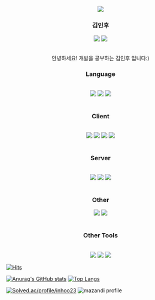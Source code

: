 <p align="center">
  <img src="https://capsule-render.vercel.app/api?type=wave&color=3DDC84&height=300&section=header&text=PINOMAKER&fontSize=70" />
</p>
 
<div align="center">
 <h3>김인후</h3>
 <a href = "https://www.instagram.com/pino._.hoo/"><img src="https://img.shields.io/badge/instagram-purple?style=flat-square&logo=Instagram&logoColor=white"/></a>
 <a href = "https://pinocchio-develope-stroy.tistory.com/"><img src="https://img.shields.io/badge/Blog-orange?style=flat-square&logo=Blogger&logoColor=white"/></a>
  <br />
  <br />
  <p>안녕하세요! 개발을 공부하는 김인후 입니다:)</p>
  <h3>Language</h3>
  <br />
  <img src="https://img.shields.io/badge/JavaScript-F4D53E?style=flat-square&logo=JavaScript&logoColor=white"/>
  <img src="https://img.shields.io/badge/typescript-%23007ACC.svg?style=for-the-badge&logo=TypeScript&logoColor=white"/>
  <img src="https://img.shields.io/badge/NodeJS-31B025?style=flat-square&logo=Node.js&logoColor=white"/>
  <br />
  <br />
  <h3>Client</h3>
  <br />
  <img src="https://img.shields.io/badge/React-blue?style=flat-square&logo=React&logoColor=white"/>   
  <img src="https://img.shields.io/badge/NextJS-blue?style=flat-square&logo=Next.js&logoColor=white"/>
  <img src="https://img.shields.io/badge/Redux-blue?style=flat-square&logo=Redux&logoColor=white"/>
  <img src="https://img.shields.io/badge/React Native-blue?style=flat-square&logo=React&logoColor=white"/>   
  <br />
  <br />
  <h3>Server</h3>
  <br />
  <img src="https://img.shields.io/badge/Spring boot-31B025?style=flat-square&logo=Spring Boot&logoColor=white"/>   
  <img src="https://img.shields.io/badge/Express-%23E0234E.svg?style=for-the-badge&logo=Express&logoColor=white"/> 
  <img src="https://img.shields.io/badge/NestJS-%23E0234E.svg?style=for-the-badge&logo=nestjs&logoColor=white"/>   
  <br />
  <br />
  <h3>Other</h3>
  <img src = "https://img.shields.io/badge/MySQL-%2300f.svg?style=for-the-badge&logo=mysql&logoColor=white" /> 
  <img src =" https://img.shields.io/badge/Jest-%23C21325?style=for-the-badge&logo=Jest&logoColor=white" />
  <br />
  <br />
  <h3>Other Tools</h3>
  <br />
  <img src =" https://img.shields.io/badge/Figma-%23C21325?style=for-the-badge&logo=Figma&logoColor=white" />
  <img src =" https://img.shields.io/badge/Slack-%23C21325?style=for-the-badge&logo=Slack&logoColor=white" />
  <img src =" https://img.shields.io/badge/Postman-%23C21325?style=for-the-badge&logo=Postman&logoColor=white" />
</div>


[![Hits](https://hits.seeyoufarm.com/api/count/incr/badge.svg?url=https%3A%2F%2Fgithub.com%2Fpino-hoo&count_bg=%2379C83D&title_bg=%23555555&icon=&icon_color=%23E7E7E7&title=hits&edge_flat=false)](https://hits.seeyoufarm.com)

[![Anurag's GitHub stats](https://github-readme-stats.vercel.app/api?username=pinomaker-hoo&show_icons=true&theme=radical)](https://github.com/anuraghazra/github-readme-stats) [![Top Langs](https://github-readme-stats.vercel.app/api/top-langs/?username=pinomaker-hoo&layout=compact)](https://github.com/anuraghazra/github-readme-stats)


[![Solved.ac/profile/inhoo23](http://mazassumnida.wtf/api/v2/generate_badge?boj=inhoo23)](https://solved.ac/inhoo23) ![mazandi profile](http://mazandi.herokuapp.com/api?handle={inhoo23}&theme=warm)

